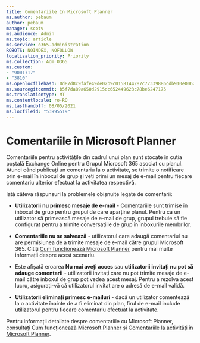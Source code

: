 ```yaml
---
title: Comentariile în Microsoft Planner
ms.author: pebaum
author: pebaum
manager: scotv
ms.audience: Admin
ms.topic: article
ms.service: o365-administration
ROBOTS: NOINDEX, NOFOLLOW
localization_priority: Priority
ms.collection: Adm_O365
ms.custom:
- "9001717"
- "3810"
ms.openlocfilehash: 0d87d8c9fafe49de02b9c0158144287c77339886cdb910e006296eac73a2c497
ms.sourcegitcommit: b5f7da89a650d2915dc652449623c78be6247175
ms.translationtype: MT
ms.contentlocale: ro-RO
ms.lasthandoff: 08/05/2021
ms.locfileid: "53995519"
---
```

# <a name="comments-in-microsoft-planner"></a>Comentariile în Microsoft Planner

Comentariile pentru activitățile din cadrul unui plan sunt stocate în cutia poștală Exchange Online pentru Grupul Microsoft 365 asociat cu planul.  Atunci când publicați un comentariu la o activitate, se trimite o notificare prin e-mail în inboxul de grup și veți primi un mesaj de e-mail pentru fiecare comentariu ulterior efectuat la activitatea respectivă.

Iată câteva răspunsuri la problemele obișnuite legate de comentarii:

- **Utilizatorii nu primesc mesaje de e-mail** - Comentariile sunt trimise în inboxul de grup pentru grupul de care aparține planul. Pentru ca un utilizator să primească mesaje de e-mail de grup, grupul trebuie să fie configurat pentru a trimite conversațiile de grup în inboxurile membrilor.

- **Comentariile nu se salvează** - utilizatorul care adaugă comentariul nu are permisiunea de a trimite mesaje de e-mail către grupul Microsoft 365. Citiți [Cum funcționează Microsoft Planner](https://techcommunity.microsoft.com/t5/planner-blog/how-microsoft-planner-works/ba-p/1214736) pentru mai multe informații despre acest scenariu.

- Este afișată eroarea **Nu mai aveți acces** sau **utilizatorii invitați nu pot să adauge comentarii** - utilizatorii invitați care nu pot trimite mesaje de e-mail către inboxul de grup pot vedea acest mesaj. Pentru a rezolva acest lucru, asigurați-vă că utilizatorul invitat are o adresă de e-mail validă.

- **Utilizatorii eliminați primesc e-mailuri** - dacă un utilizator comentează la o activitate înainte de a fi eliminat din plan, firul de e-mail include utilizatorul pentru fiecare comentariu efectuat la activitate.

Pentru informații detaliate despre comentariile cu Microsoft Planner, consultați [Cum funcționează Microsoft Planner](https://techcommunity.microsoft.com/t5/planner-blog/how-microsoft-planner-works/ba-p/1214736) și [Comentariile la activități în Microsoft Planner](https://support.microsoft.com/office/fd4aedde-7785-4cd0-96ee-122fbc9140e1).
